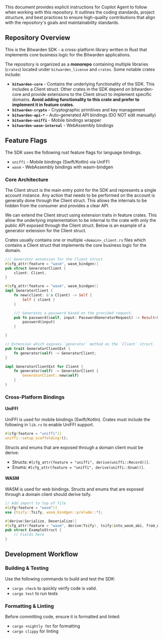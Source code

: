 This document provides explicit instructions for Copilot Agent to follow when working with this
repository. It outlines the coding standards, project structure, and best practices to ensure
high-quality contributions that align with the repository's goals and maintainability standards.

## Repository Overview

This is the Bitwarden SDK - a cross-platform library written in Rust that implements core business
logic for the Bitwarden applications.

The repository is organized as a **monorepo** containing multiple libraries (`crates`) located under
`bitwarden_license` and `crates`. Some notable crates include:

- **`bitwarden-core`** - Contains the underlying functionality of the SDK. This includes a Client
  struct. Other crates in the SDK depend on bitwarden-core and provide extensions to the Client
  struct to implement specific domains. **Avoid adding functionality to this crate and prefer to
  implement it in feature crates.**
- **`bitwarden-crypto`** - Cryptographic primitives and key management
- **`bitwarden-api-*`** - Auto-generated API bindings (DO NOT edit manually)
- **`bitwarden-uniffi`** - Mobile bindings wrapper
- **`bitwarden-wasm-internal`** - WebAssembly bindings

## Feature Flags

The SDK uses the following rust feature flags for language bindings.

- `uniffi` - Mobile bindings (Swift/Kotlin) via UniFFI
- `wasm` - WebAssembly bindings with wasm-bindgen

### Core Architecture

The Client struct is the main entry point for the SDK and represents a single account instance. Any
action that needs to be performed on the account is generally done through the Client struct. This
allows the internals to be hidden from the consumer and provides a clear API.

We can extend the Client struct using extension traits in feature crates. This allow the underlying
implementation to be internal to the crate with only the public API exposed through the Client
struct. Below is an example of a generator extension for the Client struct.

Crates usually contains one or multiple `<domain>_client.rs` files which contains a Client struct
that implements the core business logic for the domain.

```rust
/// Generator extension for the Client struct
#[cfg_attr(feature = "wasm", wasm_bindgen)]
pub struct GeneratorClient {
    client: Client,
}

#[cfg_attr(feature = "wasm", wasm_bindgen)]
impl GeneratorClient {
    fn new(client: &'a Client) -> Self {
        Self { client }
    }

    /// Generates a password based on the provided request.
    pub fn password(&self, input: PasswordGeneratorRequest) -> Result<String, PasswordError> {
        password(input)
    }

}

// Extension which exposes `generator` method on the `Client` struct.
pub trait GeneratorClientExt {
    fn generator(self) -> GeneratorClient;
}

impl GeneratorClientExt for Client {
    fn generator(self) -> GeneratorClient {
        GeneratorClient::new(self)
    }
}
```

### Cross-Platform Bindings

#### UniFFI

UniFFI is used for mobile bindings (Swift/Kotlin). Crates must include the following in `lib.rs` to
enable UniFFI support.

```rust
#[cfg(feature = "uniffi")]
uniffi::setup_scaffolding!();
```

Structs and enums that are exposed through a domain client must be derive:

- Structs: `#[cfg_attr(feature = "uniffi", derive(uniffi::Record))]`.
- Enums: `#[cfg_attr(feature = "uniffi", derive(uniffi::Enum))]`.

#### WASM

WASM is used for web bindings. Structs and enums that are exposed through a domain client should
derive tsify.

```rust
// Add import to top of file
#[cfg(feature = "wasm")]
use {tsify::Tsify, wasm_bindgen::prelude::*};

#[derive(Serialize, Deserialize)]
#[cfg_attr(feature = "wasm", derive(Tsify), tsify(into_wasm_abi, from_wasm_abi))]
pub struct ExampleStruct {
    // Fields here
}
```

## Development Workflow

### Building & Testing

Use the following commands to build and test the SDK:

- `cargo check` to quickly verify code is valid.
- `cargo test` to run tests

### Formatting & Linting

Before committing code, ensure it is formatted and linted:

- `cargo +nightly fmt` for formatting
- `cargo clippy` for linting
